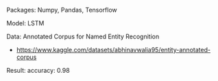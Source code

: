 Packages: Numpy, Pandas, Tensorflow

Model: LSTM

Data: Annotated Corpus for Named Entity Recognition 
- https://www.kaggle.com/datasets/abhinavwalia95/entity-annotated-corpus

Result: accuracy: 0.98
